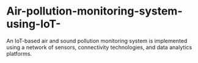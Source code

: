 # Air-pollution-monitoring-system-using-IoT-
An IoT-based air and sound pollution monitoring system is implemented using a network of sensors, connectivity technologies, and data analytics platforms. 
